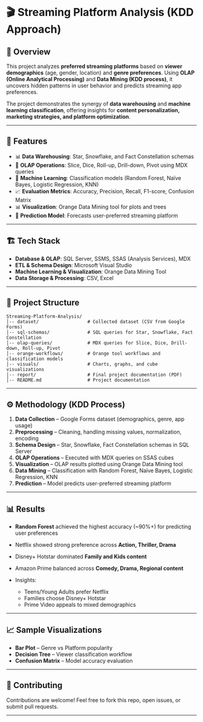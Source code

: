 # 🎬 Streaming Platform Analysis (KDD Approach)

## 📌 Overview

This project analyzes **preferred streaming platforms** based on **viewer demographics** (age, gender, location) and **genre preferences**. Using **OLAP (Online Analytical Processing)** and **Data Mining (KDD process)**, it uncovers hidden patterns in user behavior and predicts streaming app preferences.

The project demonstrates the synergy of **data warehousing** and **machine learning classification**, offering insights for **content personalization, marketing strategies, and platform optimization**.

---

## 🚀 Features

* 📊 **Data Warehousing**: Star, Snowflake, and Fact Constellation schemas
* 🔎 **OLAP Operations**: Slice, Dice, Roll-up, Drill-down, Pivot using MDX queries
* 🤖 **Machine Learning**: Classification models (Random Forest, Naïve Bayes, Logistic Regression, KNN)
* 📈 **Evaluation Metrics**: Accuracy, Precision, Recall, F1-score, Confusion Matrix
* 📊 **Visualization**: Orange Data Mining tool for plots and trees
* 🎯 **Prediction Model**: Forecasts user-preferred streaming platform

---

## 🏗️ Tech Stack

* **Database & OLAP**: SQL Server, SSMS, SSAS (Analysis Services), MDX
* **ETL & Schema Design**: Microsoft Visual Studio
* **Machine Learning & Visualization**: Orange Data Mining Tool
* **Data Storage & Processing**: CSV, Excel

---

## 📂 Project Structure

```
Streaming-Platform-Analysis/
│-- dataset/                  # Collected dataset (CSV from Google Forms)
│-- sql-schemas/              # SQL queries for Star, Snowflake, Fact Constellation
│-- olap-queries/             # MDX queries for Slice, Dice, Drill-down, Roll-up, Pivot
│-- orange-workflows/         # Orange tool workflows and classification models
│-- visuals/                  # Charts, graphs, and cube visualizations
│-- report/                   # Final project documentation (PDF)
│-- README.md                 # Project documentation
```

---

## ⚙️ Methodology (KDD Process)

1. **Data Collection** – Google Forms dataset (demographics, genre, app usage)
2. **Preprocessing** – Cleaning, handling missing values, normalization, encoding
3. **Schema Design** – Star, Snowflake, Fact Constellation schemas in SQL Server
4. **OLAP Operations** – Executed with MDX queries on SSAS cubes
5. **Visualization** – OLAP results plotted using Orange Data Mining tool
6. **Data Mining** – Classification with Random Forest, Naïve Bayes, Logistic Regression, KNN
7. **Prediction** – Model predicts user-preferred streaming platform

---

## 📊 Results

* **Random Forest** achieved the highest accuracy (\~90%+) for predicting user preferences
* Netflix showed strong preference across **Action, Thriller, Drama**
* Disney+ Hotstar dominated **Family and Kids content**
* Amazon Prime balanced across **Comedy, Drama, Regional content**
* Insights:

  * Teens/Young Adults prefer Netflix
  * Families choose Disney+ Hotstar
  * Prime Video appeals to mixed demographics

---

## 📈 Sample Visualizations

* **Bar Plot** – Genre vs Platform popularity
* **Decision Tree** – Viewer classification workflow
* **Confusion Matrix** – Model accuracy evaluation

---

## 🤝 Contributing

Contributions are welcome! Feel free to fork this repo, open issues, or submit pull requests.

---
